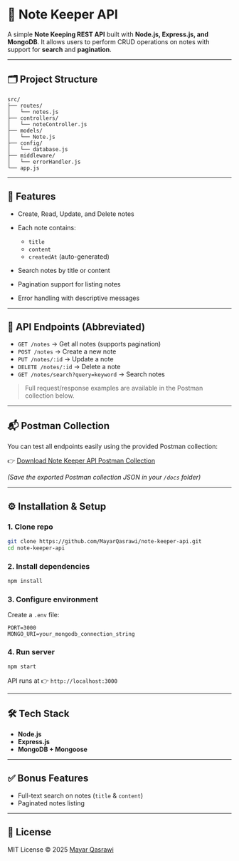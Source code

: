 # 📒 Note Keeper API

A simple **Note Keeping REST API** built with **Node.js, Express.js, and MongoDB**.
It allows users to perform CRUD operations on notes with support for **search** and **pagination**.

---

## 🗂️ Project Structure

```
src/
├── routes/
│   └── notes.js         
├── controllers/
│   └── noteController.js
├── models/
│   └── Note.js
├── config/
│   └── database.js
├── middleware/
│   └── errorHandler.js
└── app.js
```

---

## 🚀 Features

* Create, Read, Update, and Delete notes
* Each note contains:

  * `title`
  * `content`
  * `createdAt` (auto-generated)
* Search notes by title or content
* Pagination support for listing notes
* Error handling with descriptive messages

---

## 📂 API Endpoints (Abbreviated)

* `GET /notes` → Get all notes (supports pagination)
* `POST /notes` → Create a new note
* `PUT /notes/:id` → Update a note
* `DELETE /notes/:id` → Delete a note
* `GET /notes/search?query=keyword` → Search notes

> Full request/response examples are available in the Postman collection below.

---

## 📬 Postman Collection

You can test all endpoints easily using the provided Postman collection:

👉 [Download Note Keeper API Postman Collection](./docs/postman_collection.json)

*(Save the exported Postman collection JSON in your `/docs` folder)*

---

## ⚙️ Installation & Setup

### 1. Clone repo

```bash
git clone https://github.com/MayarQasrawi/note-keeper-api.git
cd note-keeper-api
```

### 2. Install dependencies

```bash
npm install
```

### 3. Configure environment

Create a `.env` file:

```
PORT=3000
MONGO_URI=your_mongodb_connection_string
```

### 4. Run server

```bash
npm start
```

API runs at 👉 `http://localhost:3000`

---

## 🛠️ Tech Stack

* **Node.js**
* **Express.js**
* **MongoDB + Mongoose**

---

## ✅ Bonus Features

* Full-text search on notes (`title` & `content`)
* Paginated notes listing

---

## 📜 License

MIT License © 2025 [Mayar Qasrawi](https://github.com/MayarQasrawi)
